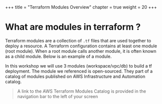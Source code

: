 +++
title = "Terraform Modules Overview"
chapter = true
weight = 20
+++

# What are modules in terraform ?

Terraform modules are a collection of `.tf` files that are used together to deploy a resource. A Terraform configuration contains at least one module (root module).  When a root module calls another module, it is often known as a child module.  Below is an example of a module.


In this workshop we will use 3 modules (workspace/vpc/db) to build a tf deployment. The module we referenced is open-sourced. They part of a catalog of modules published on AWS Infrastructure and Automation catalog.  

> A link to the AWS Terraform Modules Catalog is provided in the navigation bar to the left of your screen 